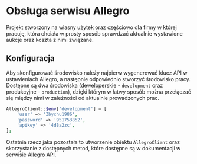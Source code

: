 # Obsługa serwisu Allegro
Projekt stworzony na własny użytek oraz częściowo dla firmy w której pracuję, która chciała w prosty sposób sprawdzać aktualnie wystawione aukcje oraz koszta z nimi związane.

## Konfiguracja
Aby skonfigurować środowisko należy najpierw wygenerować klucz API w ustawieniach Allegro, a następnie odpowiednio stworzyć środowisko pracy. Dostępne są dwa środowiska (deweloperskie - `development` oraz produkcyjne - `production`), dzięki którym w łatwy sposób można przełączać się między nimi w zależności od aktualnie prowadzonych prac.
```php
AllegroClient::$env['development'] = [
	'user' => 'Zbychu1986',
	'password' => '951753852',
	'apikey' => '4d8a2zc',
];
```
Ostatnia rzecz jaka pozostała to utworzenie obiektu `AllegroClient` oraz skorzystanie z dostępnych metod, które dostępne są w dokumentacji w serwisie [Allegro API](http://allegro.pl/webapi/documentation.php).
